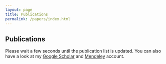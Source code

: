 ```yaml
---
layout: page
title: Publications
permalink: /papers/index.html
---
```


## Publications

Please wait a few seconds until the publication list is updated. You can also have a look at my [Google Scholar](http://scholar.google.com/citations?user=dzuKyxwAAAAJ&hl=en) and [Mendeley](http://www.mendeley.com/profiles/ozan-keysan/) account.

<script src="https://bibbase.org/show?bib=https%3A%2F%2Fraw.githubusercontent.com%2Fozank%2Fcv%2Fmaster%2FTR-CV%2Fozan_publications.bib&groupby=year&jsonp=1&folding=0&authorFirst=1"></script> 




